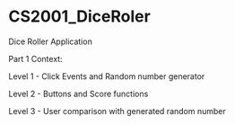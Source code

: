 # CS2001_DiceRoler
Dice Roller Application

Part 1 Context:

Level 1 - Click Events and Random number generator

Level 2 - Buttons and Score functions

Level 3 - User comparison with generated random number

